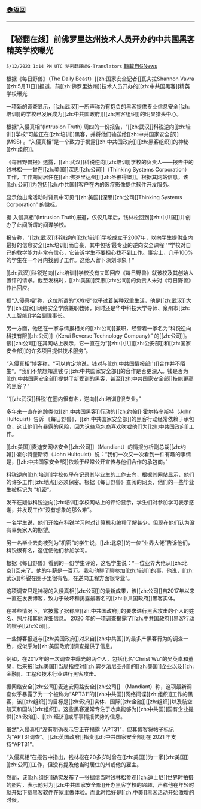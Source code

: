 ###  [:house:返回](README.md)
---


## 【秘翻在线】前佛罗里达州技术人员开办的中共国黑客精英学校曝光
`5/12/2023 1:14 PM UTC 秘密翻譯組G-Translators` [轉載自GNews](https://gnews.org/articles/1295350)

根据《每日野兽》（The Daily Beast）[[zh:国家安全记者]]瓦夫拉Shannon Vavra [[zh:5月11日]]报道，前[[zh:佛罗里达州]]技术人员开办的[[zh:中共国黑客]]精英学校曝光

一项新的调查显示，[[zh:武汉]]一所声称为有抱负的黑客提供专业信息安全[[zh:培训]]的学校已发展成为[[zh:中共国政府]][[zh:黑客组织]]的明显猎头中心。

 根据“入侵真相”(Intrusion Truth) 周四的一份报告，“[[zh:武汉]]科锐逆向[[zh:培训]]学校”可能正在[[zh:培训]]黑客，并将他们输送给[[zh:中共国家安全部]] (MSS) 。“入侵真相”是一个致力于揭露[[zh:中共国政府]][[zh:黑客组织]]的神秘[[zh:组织]]。

 《每日野兽报》透露，[[zh:武汉]]科锐逆向[[zh:培训]]学校的负责人——报告中的钱林松——曾在[[zh:美国]]深思[[zh:公司]]（Thinking Systems Corporation）工作，工作期间居住在[[zh:佛罗里达州]][[zh:圣彼得堡]]。根据其网站信息，该[[zh:公司]]为包括[[zh:中共国]]客户在内的医疗影像提供软件开发服务。

​​​​​​​​​​​​​​​​​​​​​​​​​​​​​​​​​​​​​​​​​​显示他出席活动时背景中可见“[[zh:美国]]深思[[zh:公司]]Thinking Systems Corporation” 的徽标。

据 入侵真相”(Intrusion Truth)报道，仅仅几年后，钱林松回到[[zh:中共国]]并创办了此间所谓的间谍学校。

报告称，“[[zh:武汉]]科锐逆向[[zh:培训]]学校成立于2007年，以向学生提供业内最好的信息安全[[zh:培训]]而自豪，其中包括‘最专业的逆向安全课程’”“学校对自己的教学能力非常有信心，它告诉学生不要担心找不到工作。事实上，几乎100%的学生在一个月内找到了工作。这给人留下深刻印象！”

[[zh:武汉]]科锐逆向[[zh:培训]]学校没有立即回应《每日野兽》就该校及其创始人置评的请求。截至发稿时，[[zh:美国]]深思[[zh:公司]]的负责人未对《每日野兽》作出回应。

据“入侵真相”称，这位所谓的“X教授”似乎过着某种双重生活，他是[[zh:武汉]]大学[[zh:国家]]网络安全学院兼职教师，同时还是华中科技大学导师、泉州市[[zh:人工智能]]学会副理事长。

另一方面，他还在一家与情报相关的[[zh:公司]]兼职，经营着一家名为“科锐逆向科技有限[[zh:公司]]（Kerui Reverse Technology Company）” 的[[zh:公司]]。该[[zh:公司]]在其网站上表示，它一直在为“[[zh:中共]][[zh:公安部]]和[[zh:国家安全部]]的许多项目提供技术服务”。

“入侵真相”博客称，“可以肯定地说，钱对与[[zh:中共国情报部门]]合作并不陌生”。“我们不禁想知道钱与[[zh:中共国家安全部]]的合作是否更深入。钱是否为[[zh:中共国家安全部]]提供了新受训的黑客，甚至[[zh:中共国家安全部]]技能更高的黑客？”

“‘[[zh:武汉]]科锐’在圈内很有名，逆向[[zh:培训]]很专业。”

多年来一直在追踪类似[[zh:中共国黑客]]行动的[[zh:约翰]]·霍尔特奎斯特（John Hultquist）告诉 《每日野兽》，[[zh:中共国家安全部]]的黑客行动经常依赖于承包商，这让他们有暴露的风险，因为这些承包商喜欢吹嘘他们为[[zh:中共国政府]]工作。

[[zh:美国]]麦迪安网络安全[[zh:公司]]（Mandiant）的情报分析副总裁[[zh:约翰]]·霍尔特奎斯特（John Hultquist）说：“我们一次又一次看到一件有趣的事情是，[[zh:中共国家安全部]]依赖于经常公开宣传与他们合作的承包商。”

科锐逆向[[zh:培训]]学校似乎在记录其毕业生的工作去向，根据其网站显示，他们的许多工作[[zh:地点]]必须保密。根据《每日野兽》查阅的网页，他们的一些毕业生被标记为 "机密"。

发布在疑似科锐逆向[[zh:培训]]学校网站上的评论显示，学生们对参加学习表示感谢，并发现工作“没有想象的那么难”。

一名学生说，他们开始在科锐学习时对计算机和编程了解甚少，但现在他们认为没有辜负家人的期望。

另一名毕业去向被列为“机密”的学生说，[[zh:北京]]的一位“业界大佬”告诉他们，科锐很有名，这促使他们参加学习。

根据《每日野兽》看到的一份学生评论，这名学生说：“一位业界大佬从[[zh:北京]]回来了。他的年薪是一百万。我和他聊了聊参加[[zh:培训]]的事，他说，[[zh:武汉]]科锐在圈子里很有名，在逆向工程方面很专业”。

这项调查只是神秘的入侵真相[[zh:公司]]的最新成果，该[[zh:公司]]自2017年以来一直在发表博客，致力于破坏和揭露最著名的[[zh:中共国政府]]黑客实体。

在某些情况下，它披露了据称应[[zh:中共国政府]]的要求进行黑客攻击的个人的姓名、照片和其他详细信息。  2020 年的一项调查揭露了[[zh:中共国政府]]黑客行动的幌子[[zh:公司]]。

 一些博客报道与[[zh:美国政府]]对来自[[zh:中共国]]的最多产黑客行为的调查一致，或似乎为[[zh:美国政府]]调查提供了信息。

例如，在2017年的一次调查中曝光的两个人，包括化名“Christ Wu”的吴英卓和董昊，后来被[[zh:美国]]当局指控对[[zh:宾夕法尼亚州]]的[[zh:美国]]企业以及[[zh:金融]]、工程和技术行业进行黑客攻击。

据网络安全[[zh:公司]]麦迪安网路安全[[zh:公司]] （Mandiant）称，这项最新调查似乎暴露了为一个被称为“APT31”的[[zh:中共国]]网络间谍[[zh:组织]]工作的黑客，该[[zh:组织]]的目标是[[zh:政府]]实体、国际[[zh:金融]][[zh:组织]]以及航空航天和国防[[zh:组织]]。这些黑客通常专注于收集能够为[[zh:中共国]]国有企业提供[[zh:政治]]、[[zh:经济]]或军事情报优势的信息。

虽然“入侵真相”没有明确表示它正在揭露 “APT31”，但其博客将帖子标记为“APT31调查”。[[zh:英国政府]]指责[[zh:中共国家安全部]]在 2021 年支持“APT31”。

“入侵真相”在报告中指出，钱林松在20多岁时曾在[[zh:美国]]为一家[[zh:美国]][[zh:公司]]工作，但没有提及他当时居住的州或他的雇主。

然而，该[[zh:组织]]确实发布了一张据信当时钱林松参观[[zh:迪士尼]]世界时拍摄的照片，表示他对为[[zh:中共国家安全部]]开办黑客学校的兴趣，声称他在年轻时就开始下载黑客软件在家里做体验。而此时恰好是[[zh:中美]]黑客活动开始激增的时候。
